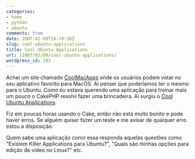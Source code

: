 ```yaml
---
categories:
- home
- python
- ubuntu
comments: true
date: 2007-02-09T16:10:26Z
slug: cool-ubuntu-applications
title: Cool Ubuntu Applications
url: /2007/02/09/cool-ubuntu-applications/
wordpress_id: 192
---
```


Achei um site chamado [CoolMacApps](http://www.coolmacapps.com/) onde os usuários podem votar no seu aplicativo favorito para MacOS. Aí pensei que poderíamos ter o mesmo para o Ubuntu. Como eu estava querendo uma aplicação para treinar mais um pouco o CakePHP resolvi fazer uma brincadeira. Aí surgiu o [Cool Ubuntu Applications](/cake/coolubuntuapps/principal/)

Fiz em poucas horas usando o Cake, então não está muito bonito e pode haver erros. Se alguém quiser fazer um teste e me avisar de qualquer erro estou a disposição.

Quem sabe uma aplicação como essa responda aquelas questões como "Existem Killer Applications para Ubuntu?", "Quais são minhas opções para edição de vídeo no Linux?" etc.
